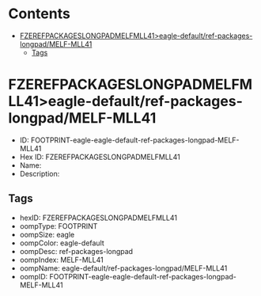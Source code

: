 



Contents
========

* [FZEREFPACKAGESLONGPADMELFMLL41>eagle-default/ref-packages-longpad/MELF-MLL41](#fzerefpackageslongpadmelfmll41eagle-defaultref-packages-longpadmelf-mll41)
	* [Tags](#tags)

# FZEREFPACKAGESLONGPADMELFMLL41>eagle-default/ref-packages-longpad/MELF-MLL41

- ID: FOOTPRINT-eagle-eagle-default-ref-packages-longpad-MELF-MLL41
- Hex ID: FZEREFPACKAGESLONGPADMELFMLL41
- Name: 
- Description: 

## Tags

- hexID: FZEREFPACKAGESLONGPADMELFMLL41
- oompType: FOOTPRINT
- oompSize: eagle
- oompColor: eagle-default
- oompDesc: ref-packages-longpad
- oompIndex: MELF-MLL41
- oompName: eagle-default/ref-packages-longpad/MELF-MLL41
- oompID: FOOTPRINT-eagle-eagle-default-ref-packages-longpad-MELF-MLL41

